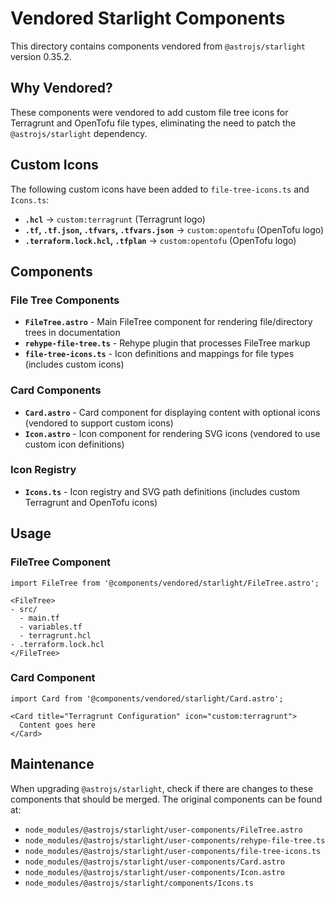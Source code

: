 # Vendored Starlight Components

This directory contains components vendored from `@astrojs/starlight` version 0.35.2.

## Why Vendored?

These components were vendored to add custom file tree icons for Terragrunt and OpenTofu file types, eliminating the need to patch the `@astrojs/starlight` dependency.

## Custom Icons

The following custom icons have been added to `file-tree-icons.ts` and `Icons.ts`:

- **`.hcl`** → `custom:terragrunt` (Terragrunt logo)
- **`.tf`, `.tf.json`, `.tfvars`, `.tfvars.json`** → `custom:opentofu` (OpenTofu logo)
- **`.terraform.lock.hcl`, `.tfplan`** → `custom:opentofu` (OpenTofu logo)

## Components

### File Tree Components

- **`FileTree.astro`** - Main FileTree component for rendering file/directory trees in documentation
- **`rehype-file-tree.ts`** - Rehype plugin that processes FileTree markup
- **`file-tree-icons.ts`** - Icon definitions and mappings for file types (includes custom icons)

### Card Components

- **`Card.astro`** - Card component for displaying content with optional icons (vendored to support custom icons)
- **`Icon.astro`** - Icon component for rendering SVG icons (vendored to use custom icon definitions)

### Icon Registry

- **`Icons.ts`** - Icon registry and SVG path definitions (includes custom Terragrunt and OpenTofu icons)

## Usage

### FileTree Component

```astro
import FileTree from '@components/vendored/starlight/FileTree.astro';

<FileTree>
- src/
  - main.tf
  - variables.tf
  - terragrunt.hcl
- .terraform.lock.hcl
</FileTree>
```

### Card Component

```astro
import Card from '@components/vendored/starlight/Card.astro';

<Card title="Terragrunt Configuration" icon="custom:terragrunt">
  Content goes here
</Card>
```

## Maintenance

When upgrading `@astrojs/starlight`, check if there are changes to these components that should be merged. The original components can be found at:

- `node_modules/@astrojs/starlight/user-components/FileTree.astro`
- `node_modules/@astrojs/starlight/user-components/rehype-file-tree.ts`
- `node_modules/@astrojs/starlight/user-components/file-tree-icons.ts`
- `node_modules/@astrojs/starlight/user-components/Card.astro`
- `node_modules/@astrojs/starlight/user-components/Icon.astro`
- `node_modules/@astrojs/starlight/components/Icons.ts`

